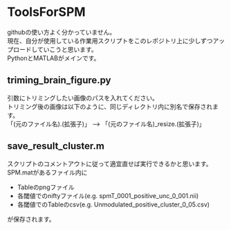 # ToolsForSPM
githubの使い方よく分かっていません。  
現在、自分が使用している作業用スクリプトをこのレポジトリ上に少しずつアップロードしていこうと思います。  
PythonとMATLABがメインです。
  
## triming_brain_figure.py
引数にトリミングしたい画像のパスを入れてください。  
トリミング後の画像は以下のように、同じディレクトリ内に別名で保存されます。  
「(元のファイル名).(拡張子)」 --> 「(元のファイル名)_resize.(拡張子)」  

## save_result_cluster.m
スクリプトのコメントアウトに従って適宜直せば実行できるかと思います。  
SPM.matがあるファイル内に
- Tableのpngファイル
- 各閾値でのniftyファイル(e.g. spmT_0001_positive_unc_0_001.nii)
- 各閾値でのTableのcsv(e.g. Unmodulated_positive_cluster_0_05.csv)

が保存されます。  
